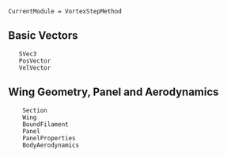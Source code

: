 ```@meta
CurrentModule = VortexStepMethod
```
## Basic Vectors
```@docs
   SVec3
   PosVector
   VelVector
```

## Wing Geometry, Panel and Aerodynamics
```@docs
    Section
    Wing
    BoundFilament
    Panel
    PanelProperties
    BodyAerodynamics
```
